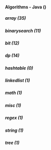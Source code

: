 ####  Algorithms - Java ()
##### array (35)
##### binarysearch (11)
##### bit (12)
##### dp (14)
##### hashtable (0)
##### linkedlist (1)
##### math (1)
##### misc (1)
##### regex (1)
##### string (1)
##### tree (1)
